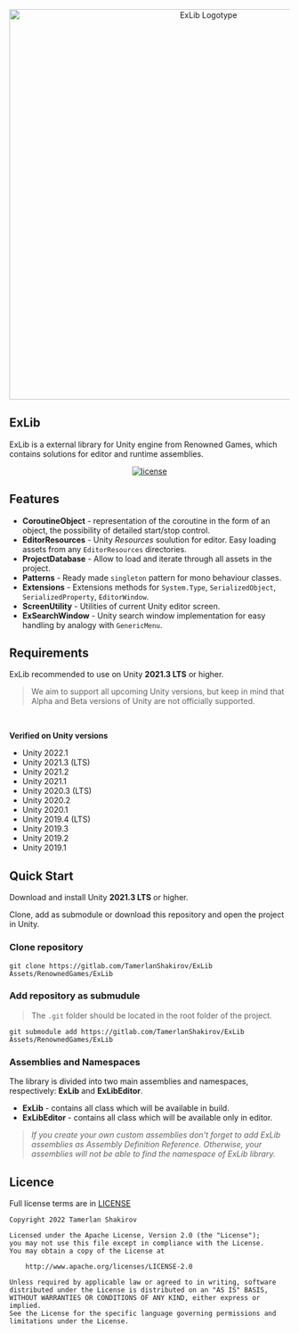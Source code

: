<div align="center">
<a href="https://assetstore.unity.com/publishers/26774"><img src="/Core/Editor/EditorResources/Images/Logotype/ExLib_FullHD.png" alt="ExLib Logotype" width="700" align="center"></a>
</div>


## ExLib

ExLib is a external library for Unity engine from Renowned Games, which contains solutions for editor and runtime assemblies.
<p align="center">
<a href="http://www.apache.org/licenses/LICENSE-2.0"><img src="https://img.shields.io/badge/license-Apache%20License%202.0-blue.svg?style=flat" alt="license" title=""></a>
</p>



## Features

- **CoroutineObject** - representation of the coroutine in the form of an object, the possibility of detailed start/stop control.
- **EditorResources** - Unity _Resources_ soulution for editor. Easy loading assets from any `EditorResources` directories.
- **ProjectDatabase** - Allow to load and iterate through all assets in the project.
- **Patterns** - Ready made `singleton` pattern for mono behaviour classes.
- **Extensions** - Extensions methods for `System.Type`, `SerializedObject`, `SerializedProperty`, `EditorWindow`.
- **ScreenUtility** - Utilities of current Unity editor screen.
- **ExSearchWindow** - Unity search window implementation for easy handling by analogy with `GenericMenu`.



## Requirements

ExLib recommended to use on Unity **2021.3 LTS** or higher.

> We aim to support all upcoming Unity versions, but keep in mind that Alpha and Beta versions of Unity are not officially supported.

<br>

**Verified on Unity versions**
* Unity 2022.1
* Unity 2021.3 (LTS)
* Unity 2021.2
* Unity 2021.1
* Unity 2020.3 (LTS)
* Unity 2020.2
* Unity 2020.1
* Unity 2019.4 (LTS)
* Unity 2019.3
* Unity 2019.2
* Unity 2019.1



## Quick Start

Download and install Unity **2021.3 LTS** or higher.

Clone, add as submodule or download this repository and open the project in Unity.

### Clone repository

`git clone https://gitlab.com/TamerlanShakirov/ExLib Assets/RenownedGames/ExLib`

### Add repository as submudule

> The `.git` folder should be located in the root folder of the project.

`git submodule add https://gitlab.com/TamerlanShakirov/ExLib Assets/RenownedGames/ExLib`

### Assemblies and Namespaces

The library is divided into two main assemblies and namespaces, respectively: **ExLib** and **ExLibEditor**.

- **ExLib** - contains all class which will be available in build.
- **ExLibEditor** - contains all class which will be available only in editor.

 > _If you create your own custom assemblies don't forget to add ExLib assemblies as Assembly Definition Reference. Otherwise, your assemblies will not be able to find the namespace of ExLib library._



## Licence

Full license terms are in [LICENSE](LICENSE)
```
Copyright 2022 Tamerlan Shakirov

Licensed under the Apache License, Version 2.0 (the "License");
you may not use this file except in compliance with the License.
You may obtain a copy of the License at

    http://www.apache.org/licenses/LICENSE-2.0

Unless required by applicable law or agreed to in writing, software
distributed under the License is distributed on an "AS IS" BASIS,
WITHOUT WARRANTIES OR CONDITIONS OF ANY KIND, either express or implied.
See the License for the specific language governing permissions and
limitations under the License.
```